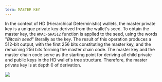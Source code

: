 ```yaml
---
term: MASTER KEY
---
```


In the context of HD (Hierarchical Deterministic) wallets, the master private key is a unique private key derived from the wallet's seed. To obtain the master key, the `HMAC-SHA512` function is applied to the seed, using the words "*Bitcoin seed*" literally as the key. The result of this operation produces a 512-bit output, with the first 256 bits constituting the master key, and the remaining 256 bits forming the master chain code. The master key and the master chain code serve as the starting point for deriving all child private and public keys in the HD wallet's tree structure. Therefore, the master private key is at depth 0 of derivation.

![](../../dictionnaire/assets/19.webp)
